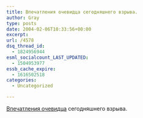 ```yaml
---
title: Впечатления очевидца сегодняшнего взрыва.
author: Gray
type: posts
date: 2004-02-06T10:33:56+00:00
excerpt:
url: /4578
dsq_thread_id:
  - 1824956944
esml_socialcount_LAST_UPDATED:
  - 1504953977
essb_cache_expire:
  - 1616502518
categories:
  - Uncategorized

---
```








<a href="http://www.livejournal.com/users/dj_shoo/121392.html" target="_blank">Впечатления очевидца</a> сегодняшнего взрыва.